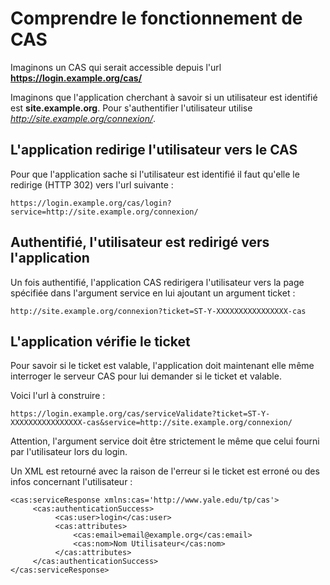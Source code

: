 # Comprendre le fonctionnement de CAS

Imaginons un CAS qui serait accessible depuis l'url **https://login.example.org/cas/**

Imaginons que l'application cherchant à savoir si un utilisateur est identifié est **site.example.org**. Pour s'authentifier l'utilisateur utilise *http://site.example.org/connexion/*.

## L'application redirige l'utilisateur vers le CAS

Pour que l'application sache si l'utilisateur est identifié il faut qu'elle le redirige (HTTP 302) vers l'url suivante :

    https://login.example.org/cas/login?service=http://site.example.org/connexion/

## Authentifié, l'utilisateur est redirigé vers l'application

Un fois authentifié, l'application CAS redirigera l'utilisateur vers la page spécifiée dans l'argument service en lui ajoutant un argument ticket :

    http://site.example.org/connexion?ticket=ST-Y-XXXXXXXXXXXXXXXX-cas

## L'application vérifie le ticket

Pour savoir si le ticket est valable, l'application doit maintenant elle même interroger le serveur CAS pour lui demander si le ticket et valable. 

Voici l'url à construire :

    https://login.example.org/cas/serviceValidate?ticket=ST-Y-XXXXXXXXXXXXXXXX-cas&service=http://site.example.org/connexion/

Attention, l'argument service doit être strictement le même que celui fourni par l'utilisateur lors du login.

Un XML est retourné avec la raison de l'erreur si le ticket est erroné ou des infos concernant l'utilisateur :

    <cas:serviceResponse xmlns:cas='http://www.yale.edu/tp/cas'>
         <cas:authenticationSuccess>
              <cas:user>login</cas:user>
              <cas:attributes>
                  <cas:email>email@example.org</cas:email>
                  <cas:nom>Nom Utilisateur</cas:nom>
              </cas:attributes>
         </cas:authenticationSuccess>
    </cas:serviceResponse>
